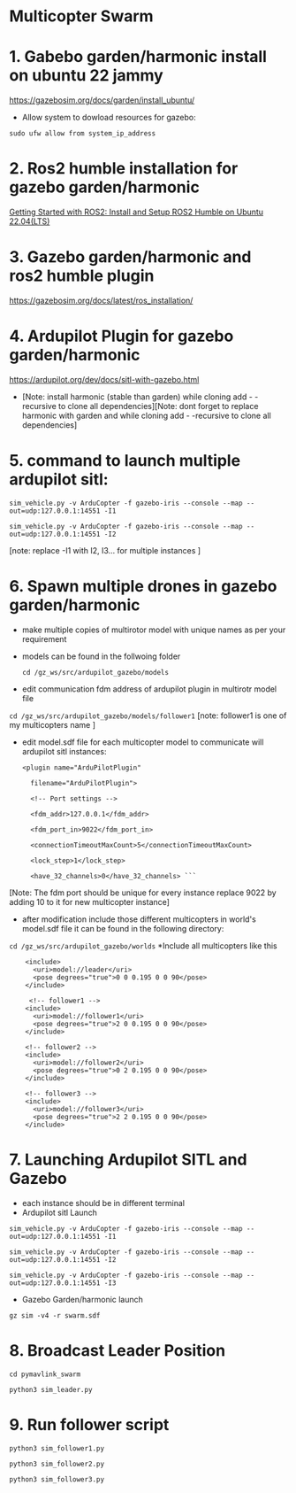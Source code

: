 # Multicopter Swarm

# 1. Gabebo garden/harmonic install on ubuntu 22 jammy
https://gazebosim.org/docs/garden/install_ubuntu/

* Allow system to dowload resources for gazebo:

``` sudo ufw allow from system_ip_address ```

# 2. Ros2 humble installation for gazebo garden/harmonic
[Getting Started with ROS2: Install and Setup ROS2 Humble on Ubuntu 22.04(LTS)](https://medium.com/spinor/getting-started-with-ros2-install-and-setup-ros2-humble-on-ubuntu-22-04-lts-ad718d4a3ac2)

# 3. Gazebo garden/harmonic and ros2 humble plugin
https://gazebosim.org/docs/latest/ros_installation/

# 4. Ardupilot Plugin for gazebo garden/harmonic 
https://ardupilot.org/dev/docs/sitl-with-gazebo.html

* [Note: install harmonic (stable than garden) while cloning add  - -recursive to clone all dependencies][Note: dont forget to replace harmonic with garden and while cloning add  - -recursive to clone all dependencies]

# 5. command to launch multiple ardupilot sitl:

``` sim_vehicle.py -v ArduCopter -f gazebo-iris --console --map --out=udp:127.0.0.1:14551 -I1 ```

``` sim_vehicle.py -v ArduCopter -f gazebo-iris --console --map --out=udp:127.0.0.1:14551 -I2 ```

[note: replace -I1 with I2, I3… for multiple instances ]

# 6. Spawn multiple drones in gazebo garden/harmonic
* make multiple copies of multirotor model with unique names as per your requirement
* models can be found in the follwoing folder

  ```cd /gz_ws/src/ardupilot_gazebo/models```
* edit communication fdm address of ardupilot plugin in multirotr model file

``` cd /gz_ws/src/ardupilot_gazebo/models/follower1 ```
[note: follower1 is one of my multicopters name ]

* edit model.sdf file for each multicopter model to communicate will ardupilot sitl instances:
  
  ``` <plugin name="ArduPilotPlugin" ```
  
        filename="ArduPilotPlugin">
  
        <!-- Port settings -->
  
        <fdm_addr>127.0.0.1</fdm_addr>
  
        <fdm_port_in>9022</fdm_port_in>
  
        <connectionTimeoutMaxCount>5</connectionTimeoutMaxCount>
  
        <lock_step>1</lock_step>
  
        <have_32_channels>0</have_32_channels> ```

[Note: The fdm port should be unique for every instance replace 9022 by adding 10 to it for new multicopter instance]
* after modification include those different multicopters in world's model.sdf file it can be found in the following directory:

``` cd /gz_ws/src/ardupilot_gazebo/worlds ```
*Include all multicopters like this

```     <!-- LEADER -->
    <include>
      <uri>model://leader</uri>
      <pose degrees="true">0 0 0.195 0 0 90</pose>
    </include>
    
     <!-- follower1 -->
    <include>
      <uri>model://follower1</uri>
      <pose degrees="true">2 0 0.195 0 0 90</pose>
    </include>
    
    <!-- follower2 -->
    <include>
      <uri>model://follower2</uri>
      <pose degrees="true">0 2 0.195 0 0 90</pose>
    </include>
    
    <!-- follower3 -->
    <include>
      <uri>model://follower3</uri>
      <pose degrees="true">2 2 0.195 0 0 90</pose>
    </include>
```

# 7. Launching Ardupilot SITL and Gazebo
* each instance should be in different terminal
* Ardupilot sitl Launch
  
``` sim_vehicle.py -v ArduCopter -f gazebo-iris --console --map --out=udp:127.0.0.1:14551 -I1 ```

``` sim_vehicle.py -v ArduCopter -f gazebo-iris --console --map --out=udp:127.0.0.1:14551 -I2 ```

``` sim_vehicle.py -v ArduCopter -f gazebo-iris --console --map --out=udp:127.0.0.1:14551 -I3 ```
* Gazebo Garden/harmonic launch
  
``` gz sim -v4 -r swarm.sdf ```

# 8. Broadcast Leader Position

``` cd pymavlink_swarm ```

``` python3 sim_leader.py ```

# 9. Run follower script 

``` python3 sim_follower1.py ```

``` python3 sim_follower2.py ```

``` python3 sim_follower3.py ```


  


